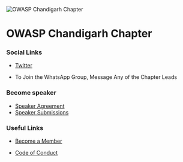 <!--### Chapter Information
* Chapter Region -->


![OWASP Chandigarh Chapter](web.png)
# OWASP Chandigarh Chapter

### Social Links

* [Twitter](https://twitter.com/OWASP_Mumbai)

* To Join the WhatsApp Group, Message Any of the Chapter Leads
 

### Become speaker

* [Speaker Agreement](https://www.owasp.org/index.php/Speaker_Agreement)
* [Speaker Submissions](https://forms.gle/1d6v3S5kDcfLgYFw7)

### Useful Links
* [Become a Member](https://www.owasp.org/index.php/Membership)

* [Code of Conduct](https://www.owasp.org/index.php/Governance/Conference_Policies)
